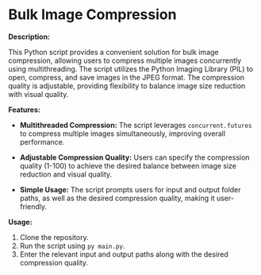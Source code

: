 # Bulk Image Compression

**Description:**

This Python script provides a convenient solution for bulk image compression, allowing users to compress multiple images concurrently using multithreading. The script utilizes the Python Imaging Library (PIL) to open, compress, and save images in the JPEG format. The compression quality is adjustable, providing flexibility to balance image size reduction with visual quality.

**Features:**

- **Multithreaded Compression:** The script leverages `concurrent.futures` to compress multiple images simultaneously, improving overall performance.

- **Adjustable Compression Quality:** Users can specify the compression quality (1-100) to achieve the desired balance between image size reduction and visual quality.

- **Simple Usage:** The script prompts users for input and output folder paths, as well as the desired compression quality, making it user-friendly.

**Usage:**

1. Clone the repository.
2. Run the script using `py main.py`.
3. Enter the relevant input and output paths along with the desired compression quality.
